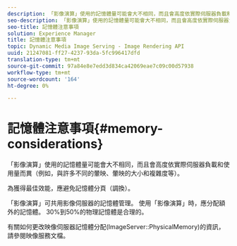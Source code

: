 ```yaml
---
description: 「影像演算」使用的記憶體量可能會大不相同，而且會高度依實際伺服器負載和使用量而異（例如，與許多不同的暈映、暈映的大小和複雜度等）。
seo-description: 「影像演算」使用的記憶體量可能會大不相同，而且會高度依實際伺服器負載和使用量而異（例如，與許多不同的暈映、暈映的大小和複雜度等）。
seo-title: 記憶體注意事項
solution: Experience Manager
title: 記憶體注意事項
topic: Dynamic Media Image Serving - Image Rendering API
uuid: 21247081-ff27-4237-93da-5fc996417dfd
translation-type: tm+mt
source-git-commit: 97a84e8e7edd3d834ca42069eae7c09c00d57938
workflow-type: tm+mt
source-wordcount: '164'
ht-degree: 0%

---
```



# 記憶體注意事項{#memory-considerations}

「影像演算」使用的記憶體量可能會大不相同，而且會高度依實際伺服器負載和使用量而異（例如，與許多不同的暈映、暈映的大小和複雜度等）。

為獲得最佳效能，應避免記憶體分頁（調換）。

「影像演算」可共用影像伺服器的記憶體管理。 使用「影像演算」時，應分配額外的記憶體。 30%到50%的物理記憶體是合理的。

有關如何更改映像伺服器記憶體分配(ImageServer::PhysicalMemory)的資訊，請參閱映像服務文檔。
